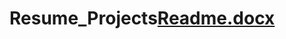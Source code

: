 # Resume_Projects[Readme.docx](https://github.com/Sathwik1817/Resume_Projects/files/9910209/Readme.docx)
